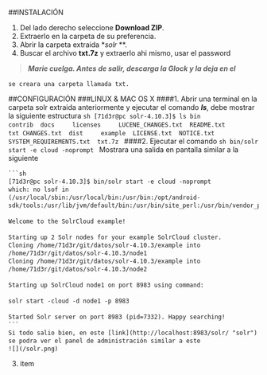 ##INSTALACIÓN
1. Del lado derecho seleccione **Download ZIP**.
2. Extraerlo en la carpeta de su preferencia.
3. Abrir la carpeta extraida **solr* **.
4. Buscar el archivo **txt.7z** y extraerlo ahi mismo, usar el password 
> **_Marie cuelga. Antes de salir, descarga la Glock y la deja en el_**

	se creara una carpeta llamada txt.

##CONFIGURACIÓN
###LINUX & MAC OS X
####1. Abrir una terminal en la carpeta solr extraida anteriormente y ejecutar el comando _**ls**_, debe mostrar la siguiente estructura
	```sh
	[71d3r@pc solr-4.10.3]$ ls
	bin          contrib  docs     licenses     LUCENE_CHANGES.txt  README.txt               txt
CHANGES.txt  dist     example  LICENSE.txt  NOTICE.txt          	SYSTEM_REQUIREMENTS.txt  txt.7z
	```
####2. Ejecutar el comando 
	```sh
	bin/solr start -e cloud -noprompt
	```
	Mostrara una salida en pantalla similar a la siguiente

	```sh
	[71d3r@pc solr-4.10.3]$ bin/solr start -e cloud -noprompt
	which: no lsof in (/usr/local/sbin:/usr/local/bin:/usr/bin:/opt/android-sdk/tools:/usr/lib/jvm/default/bin:/usr/bin/site_perl:/usr/bin/vendor_perl:/usr/bin/core_perl)

	Welcome to the SolrCloud example!

	Starting up 2 Solr nodes for your example SolrCloud cluster.
	Cloning /home/71d3r/git/datos/solr-4.10.3/example into /home/71d3r/git/datos/solr-4.10.3/node1
	Cloning /home/71d3r/git/datos/solr-4.10.3/example into /home/71d3r/git/datos/solr-4.10.3/node2

	Starting up SolrCloud node1 on port 8983 using command:

	solr start -cloud -d node1 -p 8983   

	Started Solr server on port 8983 (pid=7332). Happy searching!
	```
	Si todo salio bien, en este [link](http://localhost:8983/solr/ "solr") se podra ver el panel de administración similar a este
    ![](/solr.png)
3. item



